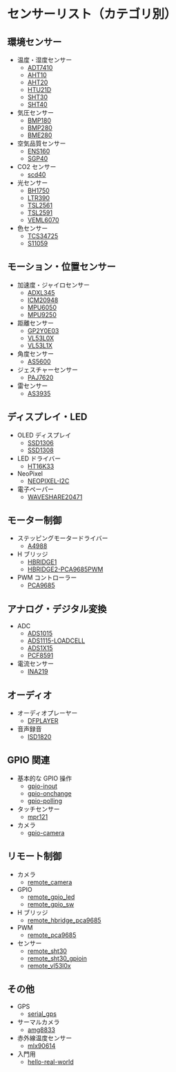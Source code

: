# センサーリスト（カテゴリ別）

## 環境センサー

- 温度・湿度センサー
  - [ADT7410](./adt7410/index.md)
  - [AHT10](./aht10/index.md)
  - [AHT20](./aht20/index.md)
  - [HTU21D](./htu21d/index.md)
  - [SHT30](./sht30/index.md)
  - [SHT40](./sht40/index.md)
- 気圧センサー
  - [BMP180](./bmp180/index.md)
  - [BMP280](./bmp280/index.md)
  - [BME280](./bme280/index.md)
- 空気品質センサー
  - [ENS160](./ens160/index.md)
  - [SGP40](./sgp40/index.md)
- CO2 センサー
  - [scd40](./scd40/index.md)
- 光センサー
  - [BH1750](./bh1750/index.md)
  - [LTR390](./ltr390/index.md)
  - [TSL2561](./tsl2561/index.md)
  - [TSL2591](./tsl2591/index.md)
  - [VEML6070](./veml6070/index.md)
- 色センサー
  - [TCS34725](./tcs34725/index.md)
  - [S11059](./s11059/index.md)

## モーション・位置センサー

- 加速度・ジャイロセンサー
  - [ADXL345](./adxl345/index.md)
  - [ICM20948](./icm20948/index.md)
  - [MPU6050](./mpu6050/index.md)
  - [MPU9250](./mpu9250/index.md)
- 距離センサー
  - [GP2Y0E03](./gp2y0e03/index.md)
  - [VL53L0X](./vl53l0x/index.md)
  - [VL53L1X](./vl53l1x/index.md)
- 角度センサー
  - [AS5600](./as5600/index.md)
- ジェスチャーセンサー
  - [PAJ7620](./paj7620/index.md)
- 雷センサー
  - [AS3935](./as3935/index.md)

## ディスプレイ・LED

- OLED ディスプレイ
  - [SSD1306](./ssd1306/index.md)
  - [SSD1308](./ssd1308/index.md)
- LED ドライバー
  - [HT16K33](./ht16k33/index.md)
- NeoPixel
  - [NEOPIXEL-I2C](./neopixel-i2c/index.md)
- 電子ペーパー
  - [WAVESHARE20471](./waveshare20471/index.md)

## モーター制御

- ステッピングモータードライバー
  - [A4988](./a4988/index.md)
- H ブリッジ
  - [HBRIDGE1](./hbridge1/index.md)
  - [HBRIDGE2-PCA9685PWM](./hbridge2-pca9685pwm/index.md)
- PWM コントローラー
  - [PCA9685](./pca9685/index.md)

## アナログ・デジタル変換

- ADC
  - [ADS1015](./ads1015/index.md)
  - [ADS1115-LOADCELL](./ads1115-loadcell/index.md)
  - [ADS1X15](./ads1x15/index.md)
  - [PCF8591](./pcf8591/index.md)
- 電流センサー
  - [INA219](./ina219/index.md)

## オーディオ

- オーディオプレーヤー
  - [DFPLAYER](./dfplayer/index.md)
- 音声録音
  - [ISD1820](./isd1820/index.md)

## GPIO 関連

- 基本的な GPIO 操作
  - [gpio-inout](./gpio-inout/index.md)
  - [gpio-onchange](./gpio-onchange/index.md)
  - [gpio-polling](./gpio-polling/index.md)
- タッチセンサー
  - [mpr121](./mpr121/index.md)
- カメラ
  - [gpio-camera](./gpio-camera/index.md)

## リモート制御

- カメラ
  - [remote_camera](./remote_camera/index.md)
- GPIO
  - [remote_gpio_led](./remote_gpio_led/index.md)
  - [remote_gpio_sw](./remote_gpio_sw/index.md)
- H ブリッジ
  - [remote_hbridge_pca9685](./remote_hbridge_pca9685/index.md)
- PWM
  - [remote_pca9685](./remote_pca9685/index.md)
- センサー
  - [remote_sht30](./remote_sht30/index.md)
  - [remote_sht30_gpioin](./remote_sht30_gpioin/index.md)
  - [remote_vl53l0x](./remote_vl53l0x/index.md)

## その他

- GPS
  - [serial_gps](./serial_gps/index.md)
- サーマルカメラ
  - [amg8833](./amg8833/index.md)
- 赤外線温度センサー
  - [mlx90614](./mlx90614/index.md)
- 入門用
  - [hello-real-world](./hello-real-world-vol1/index.md)
